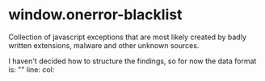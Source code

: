 window.onerror-blacklist
========================

Collection of javascript exceptions that are most likely created by badly written extensions, malware and other unknown sources.

I haven't decided how to structure the findings, so for now the data format is: "<exception>" line: <number> col: <number> <js-source-url> <user-agent>


